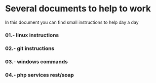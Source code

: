 # Several documents to help to work
In this document you can find small instructions to help day a day
### 01.- linux instructions
### 02.- git instructions
### 03.- windows commands
### 04.- php services rest/soap